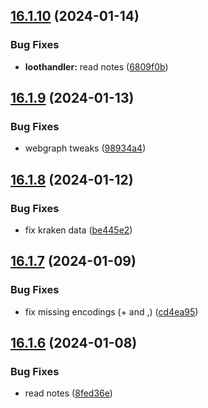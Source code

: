 ## [16.1.10](https://github.com/Torwent/WaspLib/compare/v16.1.9...v16.1.10) (2024-01-14)


### Bug Fixes

* **loothandler:** read notes ([6809f0b](https://github.com/Torwent/WaspLib/commit/6809f0b069a38488b5b062f13f1c086058196417))



## [16.1.9](https://github.com/Torwent/WaspLib/compare/v16.1.8...v16.1.9) (2024-01-13)


### Bug Fixes

* webgraph tweaks ([98934a4](https://github.com/Torwent/WaspLib/commit/98934a43ee9adc807034fc62a254f90ba058ae7d))



## [16.1.8](https://github.com/Torwent/WaspLib/compare/v16.1.7...v16.1.8) (2024-01-12)


### Bug Fixes

* fix kraken data ([be445e2](https://github.com/Torwent/WaspLib/commit/be445e228678b0dde9a4c7993e3aee30981f2d7b))



## [16.1.7](https://github.com/Torwent/WaspLib/compare/v16.1.6...v16.1.7) (2024-01-09)


### Bug Fixes

* fix missing encodings (+ and ,) ([cd4ea95](https://github.com/Torwent/WaspLib/commit/cd4ea95a2676c6bba55b5f2730d3bfba91113802))



## [16.1.6](https://github.com/Torwent/WaspLib/compare/v16.1.5...v16.1.6) (2024-01-08)


### Bug Fixes

* read notes ([8fed36e](https://github.com/Torwent/WaspLib/commit/8fed36e0aab65b328e16e05920b01c7b71fb0049))



